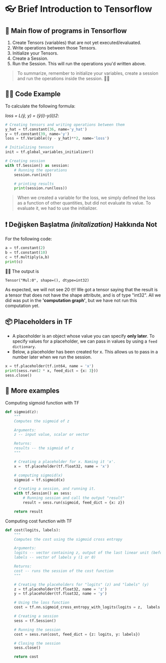 # 👓 Brief Introduction to Tensorflow

## 🚩 Main flow of programs in Tensorflow

1. Create Tensors \(variables\) that are not yet executed/evaluated.
2. Write operations between those Tensors.
3. Initialize your Tensors.
4. Create a Session.
5. Run the Session. This will run the operations you'd written above.

> To summarize, remember to initialize your variables, create a session and run the operations inside the session. 👩‍🏫

## 👩‍💻 Code Example

To calculate the following formula:

_loss = L\(ŷ, y\) = \(ŷ\(i\)-y\(i\)\)2_:

```python
# Creating tensors and writing operations between them 
y_hat = tf.constant(36, name='y_hat')
y = tf.constant(39, name='y')
loss = tf.Variable((y - y_hat)**2, name='loss')

# Initializing tensors
init = tf.global_variables_initializer()

# Creating session
with tf.Session() as session: 
    # Running the operations
    session.run(init) 

    # printing results
    print(session.run(loss))
```

> When we created a variable for the loss, we simply defined the loss as a function of other quantities, but did not evaluate its value. To evaluate it, we had to use the initializer.

## ❗ Değişken Başlatma _\(initalization\)_ Hakkında Not

For the following code:

```python
a = tf.constant(2)
b = tf.constant(10)
c = tf.multiply(a,b)
print(c)
```

🤸‍♀️ The output is

```text
Tensor("Mul:0", shape=(), dtype=int32)
```

As expected, we will not see 20 🤓! We got a tensor saying that the result is a tensor that does not have the shape attribute, and is of type "int32". All we did was put in the **'computation graph'**, but we have not run this computation yet.

## 📦 Placeholders in TF

* A placeholder is an object whose value you can specify **only later**. To specify values for a placeholder, we can pass in values by using a `feed dictionary`. 
* Below, a placeholder has been created for x. This allows us to pass in a number later when we run the session.

```python
x = tf.placeholder(tf.int64, name = 'x')
print(sess.run(2 * x, feed_dict = {x: 3}))
sess.close()
```

## 🎀 More examples

Computing sigmoid function with TF

```python
def sigmoid(z):
    """
    Computes the sigmoid of z

    Arguments:
    z -- input value, scalar or vector

    Returns: 
    results -- the sigmoid of z
    """

    # Creating a placeholder for x. Naming it 'x'.
    x =  tf.placeholder(tf.float32, name = 'x')

    # computing sigmoid(x)
    sigmoid = tf.sigmoid(x)

    # Creating a session, and running it.
    with tf.Session() as sess:
        # Running session and call the output "result"
        result = sess.run(sigmoid, feed_dict = {x: z})

    return result
```

Computing cost function with TF

```python
def cost(logits, labels):
    """
    Computes the cost using the sigmoid cross entropy

    Arguments:
    logits -- vector containing z, output of the last linear unit (before the final sigmoid activation)
    labels -- vector of labels y (1 or 0) 

    Returns:
    cost -- runs the session of the cost function
    """

    # Creating the placeholders for "logits" (z) and "labels" (y)
    z = tf.placeholder(tf.float32, name = 'z')
    y = tf.placeholder(tf.float32, name = 'y')

    # Using the loss function
    cost = tf.nn.sigmoid_cross_entropy_with_logits(logits = z,  labels = y)

    # Creating a session
    sess = tf.Session()

    # Running the session 
    cost = sess.run(cost, feed_dict = {z: logits, y: labels})

    # Closing the session
    sess.close()

    return cost
```

